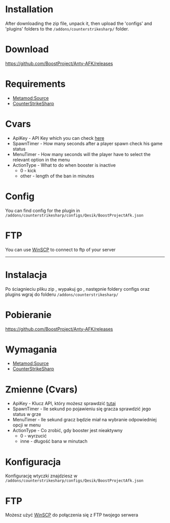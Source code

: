 # Installation

After downloading the zip file, unpack it, then upload the 'configs' and 'plugins' folders to the `/addons/counterstrikesharp/` folder.

# Download

https://github.com/BoostProject/Anty-AFK/releases

# Requirements

- [Metamod:Source](https://www.metamodsource.net/downloads.php/?branch=master)
- [CounterStrikeSharp](https://github.com/roflmuffin/CounterStrikeSharp)

# Cvars

- ApiKey - API Key which you can check [here](https://boostproject.pro/panel-serwerow)
- SpawnTimer - How many seconds after a player spawn check his game status
- MenuTimer - How many seconds will the player have to select the relevant option in the menu
- ActionType - What to do when booster is inactive
    - 0 - kick
    - other - length of the ban in minutes

# Config

You can find config for the plugin in `/addons/counterstrikesharp/configs/Qesik/BoostProjectAfk.json`

# FTP

You can use [WinSCP](https://winscp.net/eng/download.php) to connect to ftp of your server

---

# Instalacja

Po ściagnieciu pliku zip , wypakuj go , następnie foldery configs oraz plugins wgraj do folderu `/addons/counterstrikesharp/`

# Pobieranie

https://github.com/BoostProject/Anty-AFK/releases

# Wymagania

- [Metamod:Source](https://www.metamodsource.net/downloads.php/?branch=master)
- [CounterStrikeSharp](https://github.com/roflmuffin/CounterStrikeSharp)

# Zmienne (Cvars)

- ApiKey - Klucz API, który możesz sprawdzić [tutaj](https://boostproject.pro/panel-serwerow)
- SpawnTimer - Ile sekund po pojawieniu się gracza sprawdzić jego status w grze
- MenuTimer - Ile sekund gracz będzie miał na wybranie odpowiedniej opcji w menu
- ActionType - Co zrobić, gdy booster jest nieaktywny
    - 0 - wyrzucić
    - inne - długość bana w minutach

# Konfiguracja

Konfigurację wtyczki znajdziesz w `/addons/counterstrikesharp/configs/Qesik/BoostProjectAfk.json`

# FTP

Możesz użyć [WinSCP](https://winscp.net/eng/download.php) do połączenia się z FTP twojego serwera

